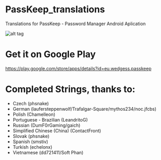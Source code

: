 # PassKeep_translations
Translations for PassKeep - Password Manager Android Aplication

![alt tag](http://i.imgur.com/2yOvTR9.jpg)

# Get it on Google Play
https://play.google.com/store/apps/details?id=eu.wedgess.passkeep


# Completed Strings, thanks to:
- Czech (phsnake)
- German (laufersteppenwolf/Trafalgar-Square/mythos234/noc.jfcbs)
- Polish (Chamelleon)
- Portuguese - Brazilian (LeandritoG) 
- Russian (DumF0rGaming/gaich)
- Simplified Chinese (China) (ContactFront)
- Slovak (phsnake)
- Spanish (smstiv)
- Turkish (echelonx)
- Vietnamese (dd721411/Soft Phan)
